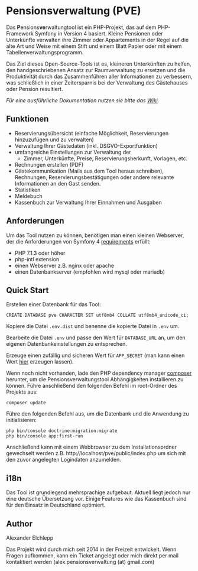 
# Pensionsverwaltung (PVE)

Das **P**ensions**ve**rwaltungtool ist ein PHP-Projekt, das auf dem PHP-Framework Symfony in Version 4 basiert.
Kleine Pensionen oder Unterkünfte verwalten ihre Zimmer oder Appartements in der Regel auf die alte Art und Weise mit einem Stift und einem Blatt Papier oder mit einem Tabellenverwaltungsprogramm. 

Das Ziel dieses Open-Source-Tools ist es, kleineren Unterkünften zu helfen, den handgeschriebenen Ansatz zur Raumverwaltung zu ersetzen und die Produktivität durch das Zusammenführen aller Informationen zu verbessern, was schließlich in einer Zeitersparnis bei der Verwaltung des Gästehauses oder Pension resultiert.

*Für eine ausführliche Dokumentation nutzen sie bitte das [Wiki](https://github.com/developeregrem/pve/wiki).*

## Funktionen

 - Reservierungsübersicht (einfache Möglichkeit, Reservierungen hinzuzufügen und zu verwalten)
 - Verwaltung Ihrer Gästedaten (inkl. DSGVO-Exportfunktion)
 - umfangreiche Einstellungen zur Verwaltung der
	 - Zimmer, Unterkünfte, Preise, Reservierungsherkunft, Vorlagen, etc.
 - Rechnungen erstellen (PDF)
 - Gästekommunikation (Mails aus dem Tool heraus schreiben), Rechnungen, Reservierungsbestätigungen oder andere relevante Informationen an den Gast senden.
 - Statistiken
 - Meldebuch
 - Kassenbuch zur Verwaltung Ihrer Einnahmen und Ausgaben

## Anforderungen

Um das Tool nutzen zu können, benötigen man einen kleinen Webserver, der die Anforderungen von Symfony 4 [requirements](https://symfony.com/doc/current/reference/requirements.html) erfüllt:

 - PHP 7.1.3 oder höher
 - php-intl extension
 - einen Webserver z.B. nginx oder apache
 - einen Datenbankserver (empfohlen wird mysql oder mariadb)

## Quick Start

Erstellen einer Datenbank für das Tool:

    CREATE DATABASE pve CHARACTER SET utf8mb4 COLLATE utf8mb4_unicode_ci;

 Kopiere die Datei `.env.dist` und benenne die kopierte Datei in `.env` um.

Bearbeite die Datei `.env` und passe den Wert für `DATABASE_URL` an, um den eigenen Datenbankeinstellungen zu entsprechen.

Erzeuge einen zufällig und sicheren Wert für `APP_SECRET` (man kann einen Wert [hier](http://nux.net/secret) erzeugen lassen).

Wenn noch nicht vorhanden, lade den PHP dependency manager [composer](https://getcomposer.org/download/) herunter, um die Pensionsverwaltungstool Abhängigkeiten installieren zu können. Führe anschließend den folgenden Befehl im root-Ordner des Projekts aus:

    composer update

Führe den folgenden Befehl aus, um die Datenbank und die Anwendung zu initialisieren:

    php bin/console doctrine:migration:migrate
    php bin/console app:first-run

Anschließend kann mit einem Webbrowser zu dem Installationsordner gewechselt werden  z.B.
http://localhost/pve/public/index.php
um sich mit den zuvor angelegten Logindaten anzumelden.

## i18n

Das Tool ist grundlegend mehrsprachige aufgebaut. Aktuell liegt jedoch nur eine deutsche Übersetzung vor. Einige Features wie das Kassenbuch sind für den Einsatz in Deutschland optimiert.

## Author

Alexander Elchlepp

Das Projekt wird durch mich seit 2014 in der Freizeit entwickelt. Wenn Fragen aufkommen, kann ein Ticket angelegt oder mich direkt per mail kontaktiert werden (alex.pensionsverwaltung (at) gmail.com)
